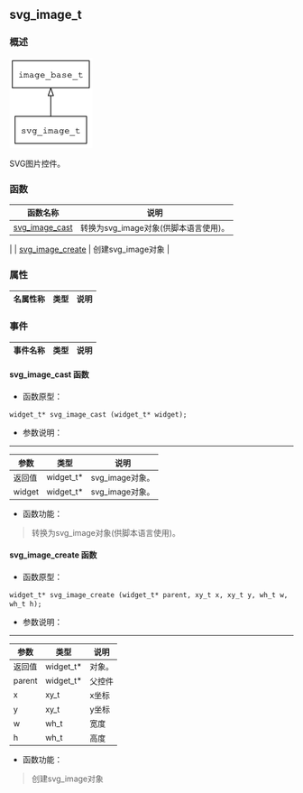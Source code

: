 ## svg\_image\_t
### 概述
![image](images/svg_image_t_0.png)

 SVG图片控件。
### 函数
<p id="svg_image_t_methods">

| 函数名称 | 说明 | 
| -------- | ------------ | 
| <a href="#svg_image_t_svg_image_cast">svg\_image\_cast</a> |  转换为svg_image对象(供脚本语言使用)。
 |
| <a href="#svg_image_t_svg_image_create">svg\_image\_create</a> |  创建svg_image对象
 |
### 属性
<p id="svg_image_t_properties">

| 名属性称 | 类型 | 说明 | 
| -------- | ----- | ------------ | 
### 事件
<p id="svg_image_t_events">

| 事件名称 | 类型  | 说明 | 
| -------- | ----- | ------- | 
#### svg\_image\_cast 函数
* 函数原型：

```
widget_t* svg_image_cast (widget_t* widget);
```

* 参数说明：

-----------------------

| 参数 | 类型 | 说明 |
| -------- | ----- | --------- |
| 返回值 | widget\_t* | svg\_image对象。 |
| widget | widget\_t* | svg\_image对象。 |
* 函数功能：

> <p id="svg_image_t_svg_image_cast"> 转换为svg_image对象(供脚本语言使用)。



#### svg\_image\_create 函数
* 函数原型：

```
widget_t* svg_image_create (widget_t* parent, xy_t x, xy_t y, wh_t w, wh_t h);
```

* 参数说明：

-----------------------

| 参数 | 类型 | 说明 |
| -------- | ----- | --------- |
| 返回值 | widget\_t* | 对象。 |
| parent | widget\_t* | 父控件 |
| x | xy\_t | x坐标 |
| y | xy\_t | y坐标 |
| w | wh\_t | 宽度 |
| h | wh\_t | 高度 |
* 函数功能：

> <p id="svg_image_t_svg_image_create"> 创建svg_image对象



